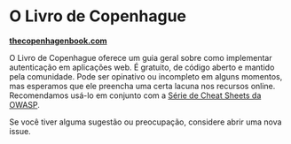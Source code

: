 # O Livro de Copenhague

**[thecopenhagenbook.com](https://thecopenhagenbook.com)**

O Livro de Copenhague oferece um guia geral sobre como implementar autenticação em aplicações web. É gratuito, de código aberto e mantido pela comunidade. Pode ser opinativo ou incompleto em alguns momentos, mas esperamos que ele preencha uma certa lacuna nos recursos online. Recomendamos usá-lo em conjunto com a [Série de Cheat Sheets da OWASP](https://cheatsheetseries.owasp.org/index.html).

Se você tiver alguma sugestão ou preocupação, considere abrir uma nova issue.
